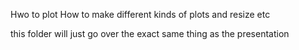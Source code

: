 Hwo to plot
How to make different kinds of plots and resize etc

this folder will just go over the exact same thing as the presentation
